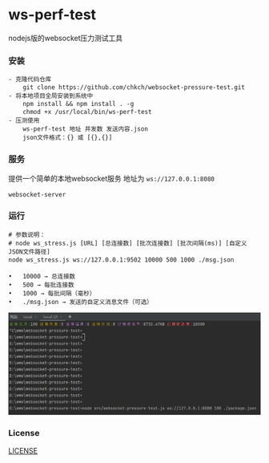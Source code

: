 # ws-perf-test

nodejs版的websocket压力测试工具

### 安装

```shell
- 克隆代码仓库
    git clone https://github.com/chkch/websocket-pressure-test.git 
- 将本地项目全局安装到系统中
    npm install && npm install . -g 
    chmod +x /usr/local/bin/ws-perf-test 
- 压测使用
    ws-perf-test 地址 并发数 发送内容.json
    json文件格式：{} 或 [{},{}]
```


### 服务

提供一个简单的本地websocket服务 地址为 `ws://127.0.0.1:8080`  

```shell
websocket-server
```


### 运行

```shell
# 参数说明：
# node ws_stress.js [URL] [总连接数] [批次连接数] [批次间隔(ms)] [自定义JSON文件路径]
node ws_stress.js ws://127.0.0.1:9502 10000 500 1000 ./msg.json

•	10000 → 总连接数
•	500 → 每批连接数
•	1000 → 每批间隔（毫秒）
•	./msg.json → 发送的自定义消息文件（可选）
```

![](./test.png)


### License

[LICENSE](LICENSE)


